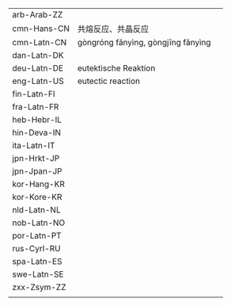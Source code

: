 | | | |
|-|-|-|
| arb-Arab-ZZ |  |  |
| cmn-Hans-CN | 共熔反应、共晶反应 |  |
| cmn-Latn-CN | gòngróng fǎnyìng, gòngjīng fǎnyìng |  |
| dan-Latn-DK |  |  |
| deu-Latn-DE | eutektische Reaktion |  |
| eng-Latn-US | eutectic reaction |  |
| fin-Latn-FI |  |  |
| fra-Latn-FR |  |  |
| heb-Hebr-IL |  |  |
| hin-Deva-IN |  |  |
| ita-Latn-IT |  |  |
| jpn-Hrkt-JP |  |  |
| jpn-Jpan-JP |  |  |
| kor-Hang-KR |  |  |
| kor-Kore-KR |  |  |
| nld-Latn-NL |  |  |
| nob-Latn-NO |  |  |
| por-Latn-PT |  |  |
| rus-Cyrl-RU |  |  |
| spa-Latn-ES |  |  |
| swe-Latn-SE |  |  |
| zxx-Zsym-ZZ |  |  |
|  |  |  |
